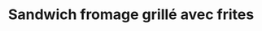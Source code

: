 ---
title: "Sandwich fromage grillé avec frites"
description: ""
price_s: "7.50"
price_l: ""
price_lg: ""
weight: "1"
---